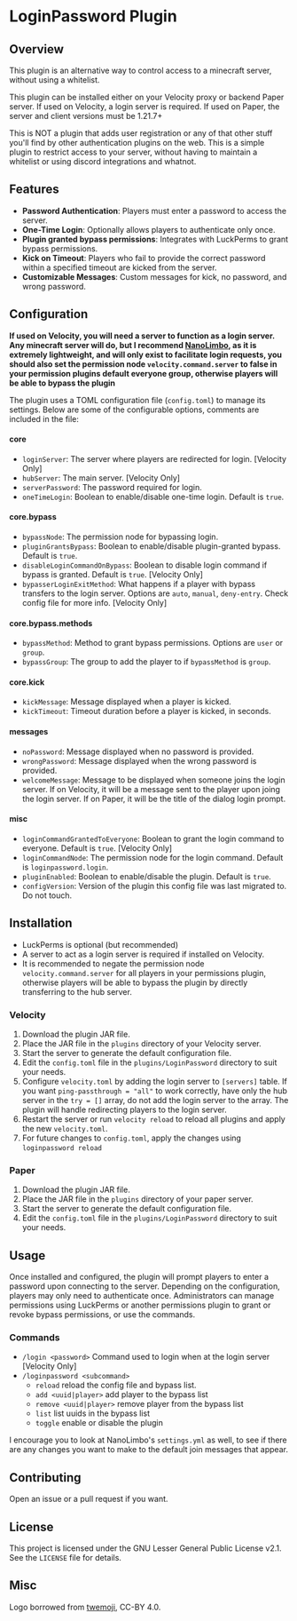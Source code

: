 # LoginPassword Plugin

## Overview

This plugin is an alternative way to control access to a minecraft server, without using a whitelist.

This plugin can be installed either on your Velocity proxy or backend Paper server. If used on Velocity, a login server is required. If used on Paper, the server and client versions must be 1.21.7+

This is NOT a plugin that adds user registration or any of that other stuff you'll find by other authentication plugins on the web. This is a simple plugin to restrict access to your server, without having to maintain a whitelist or using discord integrations and whatnot.

## Features

- **Password Authentication**: Players must enter a password to access the server.
- **One-Time Login**: Optionally allows players to authenticate only once.
- **Plugin granted bypass permissions**: Integrates with LuckPerms to grant bypass permissions.
- **Kick on Timeout**: Players who fail to provide the correct password within a specified timeout are kicked from the server.
- **Customizable Messages**: Custom messages for kick, no password, and wrong password.

## Configuration

**If used on Velocity, you will need a server to function as a login server. Any minecraft server will do, but I recommend [NanoLimbo](https://github.com/Nan1t/NanoLimbo), as it is extremely lightweight, and will only exist to facilitate login requests, you should also set the permission node `velocity.command.server` to false in your permission plugins default everyone group, otherwise players will be able to bypass the plugin**


The plugin uses a TOML configuration file (`config.toml`) to manage its settings. Below are some of the configurable options, comments are included in the file:
#### core
- `loginServer`: The server where players are redirected for login. [Velocity Only]
- `hubServer`: The main server. [Velocity Only]
- `serverPassword`: The password required for login.
- `oneTimeLogin`: Boolean to enable/disable one-time login. Default is `true`.
#### core.bypass
- `bypassNode`: The permission node for bypassing login.
- `pluginGrantsBypass`: Boolean to enable/disable plugin-granted bypass. Default is `true`.
- `disableLoginCommandOnBypass`: Boolean to disable login command if bypass is granted. Default is `true`. [Velocity Only]
- `bypasserLoginExitMethod`: What happens if a player with bypass transfers to the login server. Options are `auto`, `manual`, `deny-entry`. Check config file for more info. [Velocity Only]
#### core.bypass.methods
- `bypassMethod`: Method to grant bypass permissions. Options are `user` or `group`.
- `bypassGroup`: The group to add the player to if `bypassMethod` is `group`.
#### core.kick
- `kickMessage`: Message displayed when a player is kicked.
- `kickTimeout`: Timeout duration before a player is kicked, in seconds.
#### messages
- `noPassword`: Message displayed when no password is provided.
- `wrongPassword`: Message displayed when the wrong password is provided.
- `welcomeMessage`: Message to be displayed when someone joins the login server. If on Velocity, it will be a message sent to the player upon joing the login server. If on Paper, it will be the title of the dialog login prompt.
#### misc
- `loginCommandGrantedToEveryone`: Boolean to grant the login command to everyone. Default is `true`. [Velocity Only]
- `loginCommandNode`: The permission node for the login command. Default is `loginpassword.login`.
- `pluginEnabled`: Boolean to enable/disable the plugin. Default is `true`.
- `configVersion`: Version of the plugin this config file was last migrated to. Do not touch.

## Installation

- LuckPerms is optional (but recommended)
- A server to act as a login server is required if installed on Velocity.
- It is recommended to negate the permission node `velocity.command.server` for all players in your permissions plugin, otherwise players will be able to bypass the plugin by directly transferring to the hub server.

### Velocity
1. Download the plugin JAR file.
2. Place the JAR file in the `plugins` directory of your Velocity server.
3. Start the server to generate the default configuration file.
4. Edit the `config.toml` file in the `plugins/LoginPassword` directory to suit your needs.
5. Configure `velocity.toml` by adding the login server to `[servers]` table. If you want `ping-passthrough = "all"` to work correctly, have only the hub server in the `try = []` array, do not add the login server to the array. The plugin will handle redirecting players to the login server.
6. Restart the server or run `velocity reload` to reload all plugins and apply the new `velocity.toml`.
7. For future changes to `config.toml`, apply the changes using `loginpassword reload`

### Paper
1. Download the plugin JAR file.
2. Place the JAR file in the `plugins` directory of your paper server.
3. Start the server to generate the default configuration file.
4. Edit the `config.toml` file in the `plugins/LoginPassword` directory to suit your needs.

## Usage

Once installed and configured, the plugin will prompt players to enter a password upon connecting to the server. Depending on the configuration, players may only need to authenticate once. Administrators can manage permissions using LuckPerms or another permissions plugin to grant or revoke bypass permissions, or use the commands.

### Commands
- `/login <password>` Command used to login when at the login server [Velocity Only]
- `/loginpassword <subcommand>`
  - `reload` reload the config file and bypass list.
  - `add <uuid|player>` add player to the bypass list
  - `remove <uuid|player>` remove player from the bypass list
  - `list` list uuids in the bypass list
  - `toggle` enable or disable the plugin

I encourage you to look at NanoLimbo's `settings.yml` as well, to see if there are any changes you want to make to the default join messages that appear.

## Contributing

Open an issue or a pull request if you want.

## License

This project is licensed under the GNU Lesser General Public License v2.1. See the `LICENSE` file for details.

## Misc
Logo borrowed from [twemoji](https://github.com/twitter/twemoji), CC-BY 4.0.
